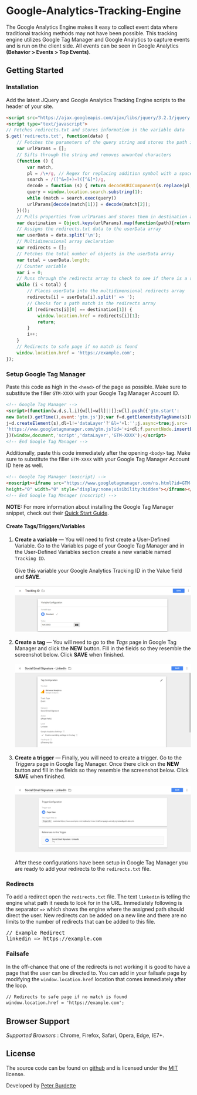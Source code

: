 # Google-Analytics-Tracking-Engine
The Google Analytics Engine makes it easy to collect event data where traditional tracking methods may not have been possible. This tracking engine utilizes Google Tag Manager and Google Analytics to capture events and is run on the client side. All events can be seen in Google Analytics **(Behavior > Events > Top Events)**. 

## Getting Started
### Installation
Add the latest JQuery and Google Analytics Tracking Engine scripts to the header of your site.

```html
<script src="https://ajax.googleapis.com/ajax/libs/jquery/3.2.1/jquery.min.js"></script>
<script type="text/javascript">
// Fetches redirects.txt and stores information in the variable data
$.get('redirects.txt', function(data) {
	// Fetches the parameters of the query string and stores the path in urlParams
	var urlParams = [];
	// Sifts through the string and removes unwanted characters
	(function () {
		var match,
		pl = /\+/g, // Regex for replacing addition symbol with a space
		search = /([^&=]+)=?([^&]*)/g,
		decode = function (s) { return decodeURIComponent(s.replace(pl, '')); },
		query = window.location.search.substring(1);
		while (match = search.exec(query))
		urlParams[decode(match[1])] = decode(match[2]);
	})();
	// Pulls properties from urlParams and stores them in destination array
	var destination = Object.keys(urlParams).map(function(path){return urlParams[path]});
	// Assigns the redirects.txt data to the userData array
	var userData = data.split('\n');
	// Multidimensional array declaration
	var redirects = [];
	// Fetches the total number of objects in the userData array
	var total = userData.length;
	// Counter variable
	var i = 0;
	// Runs through the redirects array to check to see if there is a string match
	while (i < total) {
		// Places userData into the multidimensional redirects array
		redirects[i] = userData[i].split(' => ');
		// Checks for a path match in the redirects array
		if (redirects[i][0] == destination[1]) {
			window.location.href = redirects[i][1];
			return;
		}
		i++;
	}
	// Redirects to safe page if no match is found
	window.location.href = 'https://example.com';
});
```

### Setup Google Tag Manager

Paste this code as high in the `<head>` of the page as possible. Make sure to substitute the filler `GTM-XXXX` with your Google Tag Manager Account ID.
```html
<!-- Google Tag Manager -->
<script>(function(w,d,s,l,i){w[l]=w[l]||[];w[l].push({'gtm.start':
new Date().getTime(),event:'gtm.js'});var f=d.getElementsByTagName(s)[0],
j=d.createElement(s),dl=l!='dataLayer'?'&l='+l:'';j.async=true;j.src=
'https://www.googletagmanager.com/gtm.js?id='+i+dl;f.parentNode.insertBefore(j,f);
})(window,document,'script','dataLayer','GTM-XXXX');</script>
<!-- End Google Tag Manager -->
```

Additionally, paste this code immediately after the opening `<body>` tag. Make sure to substitute the filler `GTM-XXXX` with your Google Tag Manager Account ID here as well.

```html
<!-- Google Tag Manager (noscript) -->
<noscript><iframe src="https://www.googletagmanager.com/ns.html?id=GTM-XXXX"
height="0" width="0" style="display:none;visibility:hidden"></iframe></noscript>
<!-- End Google Tag Manager (noscript) -->
```
**NOTE:** For more information about installing the Google Tag Manager snippet, check out their [Quick Start Guide](https://developers.google.com/tag-manager/quickstart).

#### Create Tags/Triggers/Variables
1. **Create a variable** &mdash; You will need to first create a User-Defined Variable. Go to the Variables page of your Google Tag Manager and in the User-Defined Variables section create a new variable named `Tracking ID`.
<br /><br />
Give this variable your Google Analytics Tracking ID in the Value field and **SAVE**.
<br /><br />
![Variable Configuration Image](assets/variable-configuration.jpg?raw=true "Optional Title")
<br /><br />
2. **Create a tag** &mdash; You will need to go to the *Tags* page in Google Tag Manager and click the **NEW** button. Fill in the fields so they resemble the screenshot below. Click **SAVE** when finished.
<br /><br />
![Tag Configuration Image](assets/tag-configuration.jpg?raw=true)
<br /><br />
3. **Create a trigger** &mdash; Finally, you will need to create a trigger. Go to the *Triggers* page in Google Tag Manager. Once there click on the **NEW** button and fill in the fields so they resemble the screenshot below. Click **SAVE** when finished.
<br /><br />
![Trigger Configuration Image](assets/trigger-configuration.jpg?raw=true)
<br /><br />
After these configurations have been setup in Google Tag Manager you are ready to add your redirects to the `redirects.txt` file.

### Redirects
To add a redirect open the `redirects.txt` file. The text `linkedin` is telling the engine what path it needs to look for in the URL. Immediately following is the separator `=>` which shows the engine where the assigned path should direct the user. New redirects can be added on a new line and there are no limits to the number of redirects that can be added to this file.

<pre>
// Example Redirect
linkedin => https://example.com
</pre>

### Failsafe
In the off-chance that one of the redirects is not working it is good to have a page that the user can be directed to. You can add in your failsafe page by modifying the `window.location.href` location that comes immediately after the loop.

```html
// Redirects to safe page if no match is found
window.location.href = 'https://example.com';
```

## Browser Support

*Supported Browsers* : Chrome, Firefox, Safari, Opera, Edge, IE7+.

## License

The source code can be found on [github](https://github.com/peterburdette/Google-Analytics-Tracking-Engine) and is licensed under the [MIT](http://opensource.org/licenses/mit-license.php) license.

Developed by [Peter Burdette](https://www.linkedin.com/in/peter-burdette-76976552)
